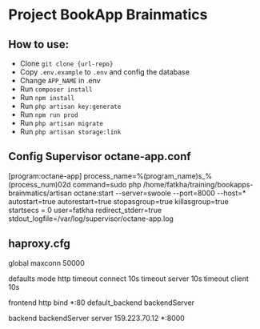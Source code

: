 # Project BookApp Brainmatics

## How to use:
- Clone `git clone {url-repo}`
- Copy `.env.example` to `.env` and config the database 
- Change `APP_NAME` in .env
- Run `composer install`
- Run `npm install` 
- Run `php artisan key:generate`
- Run `npm run prod` 
- Run `php artisan migrate`
- Run `php artisan storage:link`

## Config Supervisor octane-app.conf
[program:octane-app]
process_name=%(program_name)s_%(process_num)02d
command=sudo php /home/fatkha/training/bookapps-brainmatics/artisan octane:start --server=swoole --port=8000 --host=*
autostart=true
autorestart=true
stopasgroup=true
killasgroup=true
startsecs = 0
user=fatkha
redirect_stderr=true
stdout_logfile=/var/log/supervisor/octane-app.log

## haproxy.cfg
global
    maxconn 50000

defaults
    mode http
    timeout connect 10s
    timeout server 10s
    timeout client 10s

frontend http
    bind *:80
    default_backend backendServer

backend backendServer
    server 159.223.70.12 *:8000
